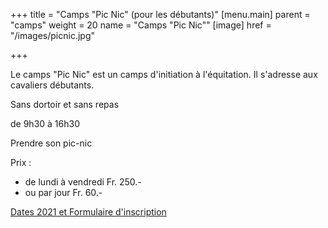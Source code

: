 +++
title = "Camps \"Pic Nic\" (pour les débutants)"
[menu.main]
    parent = "camps"
    weight = 20
    name = "Camps \"Pic Nic\""
[image]
    href = "/images/picnic.jpg"

+++

Le camps "Pic Nic" est un camps d'initiation à l'équitation. Il s'adresse aux cavaliers débutants.

Sans dortoir et sans repas

de 9h30 à 16h30

Prendre son pic-nic

Prix :

- de lundi à vendredi Fr. 250.-
- ou par jour Fr. 60.-

<a class="button" href="https://docs.google.com/forms/d/e/1FAIpQLScN2eNTJboJ3LHJfdXmaFVZop--yjLqL9cUs_IRhPKiGjfgZw/viewform?usp=sf_link" target="_blank">Dates 2021 et Formulaire d'inscription</a>